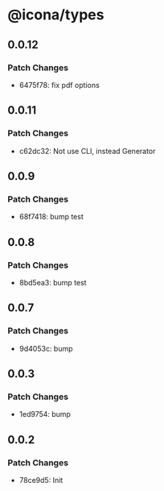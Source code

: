 # @icona/types

## 0.0.12

### Patch Changes

- 6475f78: fix pdf options

## 0.0.11

### Patch Changes

- c62dc32: Not use CLI, instead Generator

## 0.0.9

### Patch Changes

- 68f7418: bump test

## 0.0.8

### Patch Changes

- 8bd5ea3: bump test

## 0.0.7

### Patch Changes

- 9d4053c: bump

## 0.0.3

### Patch Changes

- 1ed9754: bump

## 0.0.2

### Patch Changes

- 78ce9d5: Init

